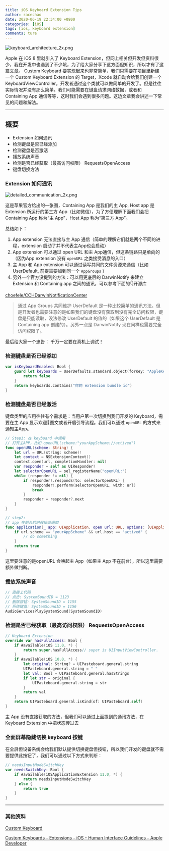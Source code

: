 ```yaml
---
title: iOS Keyboard Extension Tips
author: racechao
date: 2020-06-19 22:34:00 +0800
categories: [iOS]
tags: [ios, keyboard extension]
comments: ture
---
```


![keyboard_architecture_2x.png](https://user-gold-cdn.xitu.io/2020/6/18/172c78576a0f70ee?w=1240&h=942&f=png&s=43116)

Apple 在 iOS 8 里就引入了 Keyboard Extension，但网上相关但开发但资料很少，我在开发中也遇到了不少坑，为了给大家分享下这方面但知识，所以才有了这篇文章。
Custom Keyboard 要实现起来也非常简单，我们只需要在项目里新建一个 Custom Keyboard Extension 的 Target，Xcode 就自动会给我们创建一个 KeyboardViewController，开发者通过这个类就可以做简单的开发了。但是往往实际情况并没有那么简单。我们可能需要在键盘请求网络数据，或者和Containing App 通信等等，这时我们会遇到很多问题。这边文章我会讲述一下常见的问题和解法。

---

## 概要

- Extension 如何通讯
- 检测键盘是否已经添加
- 检测键盘是否激活
- 播放系统声音
- 检测是否已经获取（最高访问权限） RequestsOpenAccess
- 键盘切换方法

### Extension 如何通讯

![detailed_communication_2x.png](https://user-gold-cdn.xitu.io/2020/6/18/172c7857750786ab?w=1240&h=437&f=png&s=20772)


这是苹果官方给出的一张图，Containing App 是我们的主 App, Host app 是 Extension 所运行的第三方 App（比如微信），为了方便理解下面我们会把 Containing App 称为“主 App”，Host App 称为“第三方 App”。

总结如下：

1. App extension 无法直接与主 App 通信（简单的理解它们就是两个不同的进程，extension 启动了并不代表主App也会启动）
2. App extension 可以通过 open URL 和主 App通信，但这条链路只是单向的（因为App extension 没有 `openURL`  之类接受消息的入口）
3. 主 App 和 App extension 可以通过读写共同的文件资源来通信（比如 UserDefault, 前提需要加到同一个 `AppGroups` ）
4. 另外一个官方没提到的方法：可以用更底层的 DarwinNotify 来建立 Extension 和 Containing app 之间的通讯，可以参考下面的👇开源库

[choefele/CCHDarwinNotificationCenter](https://github.com/choefele/CCHDarwinNotificationCenter)

> 通过 App Groups 共同维护 UserDefault 是一种比较简单的通讯方法。但是开发者也需要注意的是如果我们的键盘没有获取到没有完全访问权限，键盘是只能读取，没法修改 UserDefault 的值的（如果这个 UserDefault 是 Containing app 创建的）。另外一点是 DarwinNotify 现在同样也需要完全访问权限了。

最后给大家一个忠告： 千万一定要在真机上调试！

### 检测键盘是否已经添加

```swift
var isKeyboardEnabled: Bool {
    guard let keyboards = UserDefaults.standard.object(forKey: "AppleKeyboards") as? [String] else {
        return false
    }
    return keyboards.contains("你的 extension bundle id")
}
```

 

### 检测键盘是否已经激活

键盘类型的应用往往有个需求是：当用户第一次切换到我们开发的 Keyboard，需要在主 App 显示欢迎👏图文或者开启引导流程。我们可以通过 `openURL` 的方式来通知主App。

```swift
// Step1: 在 keyboard 中调用
// 打开主APP，比如 openURL(scheme:"yourAppScheme://actived")
func openURL(scheme: String) {
	let url = URL(string: scheme)!
	let context = NSExtensionContext()
	context.open(url, completionHandler: nil)
	var responder = self as UIResponder?
	let selectorOpenURL = sel_registerName("openURL:")
	while (responder != nil) {
		if responder!.responds(to: selectorOpenURL) {
			responder!.perform(selectorOpenURL, with: url)
			break
		}
		responder = responder?.next
	}
}

// step2:
// app 在前台的时候接收通知
func application(_ app: UIApplication, open url: URL, options: [UIApplication.OpenURLOptionsKey : Any] = [:]) -> Bool {
	if url.scheme == "yourAppScheme" && url.host == "actived" {
		// do something
	}
	return true
}
```

这里要注意的是openURL 会唤起主 App（如果主 App 不在前台），所以这里需要额外做判断。

### 播放系统声音

```swift
// 直接上代码
// 点击: SystemSoundID = 1123
// 删除按钮: SystemSoundID = 1155
// 系统键盘: SystemSoundID = 1156
AudioServicesPlaySystemSound(SystemSoundID)
```

### 检测是否已经获取（最高访问权限） RequestsOpenAccess



```swift
// Keyboard Extension
override var hasFullAccess: Bool {
	if #available(iOS 11.0, *) {
		return super.hasFullAccess// super is UIInputViewController.
	}
	if #available(iOS 10.0, *) {
		let original: String? = UIPasteboard.general.string
		UIPasteboard.general.string = " "
		let val: Bool = UIPasteboard.general.hasStrings
		if let str = original {
			UIPasteboard.general.string = str
		}
		return val
	}
	return UIPasteboard.general.isKind(of: UIPasteboard.self)
}
```

主 App 没有直接获取的方法，但我们可以通过上面提到的通讯方法，在 Keyboard Extension 中把状态传过去

### 全面屏幕隐藏切换 keyboard 按键

在全屏但设备系统会给我们默认提供切换键盘但按钮，所以我们开发的键盘就不需要提供此按钮了，我们可以通过以下方式来判断：

```swift
// needsInputModeSwitchKey
var needsSwitchKey: Bool {
	if #available(iOSApplicationExtension 11.0, *) {
		return needsInputModeSwitchKey
	} else {
		return true
	}
}
```

---

### 其他资料

[Custom Keyboard](https://developer.apple.com/library/archive/documentation/General/Conceptual/ExtensibilityPG/CustomKeyboard.html#//apple_ref/doc/uid/TP40014214-CH16-SW4)

[Custom Keyboards - Extensions - iOS - Human Interface Guidelines - Apple Developer](https://developer.apple.com/design/human-interface-guidelines/ios/extensions/custom-keyboards/)